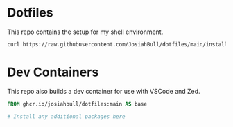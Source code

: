 # Dotfiles

This repo contains the setup for my shell environment.

```bash
curl https://raw.githubusercontent.com/JosiahBull/dotfiles/main/install.sh | bash
```

# Dev Containers

This repo also builds a dev container for use with VSCode and Zed.

```Dockerfile
FROM ghcr.io/josiahbull/dotfiles:main AS base

# Install any additional packages here
```
